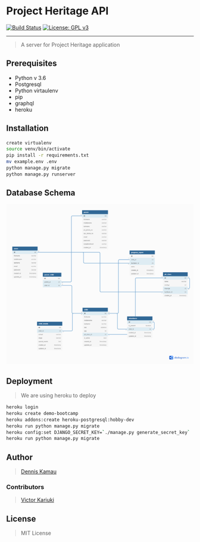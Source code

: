 # Project Heritage API

[![Build Status](https://travis-ci.com/Victor-Kariuki/project-heritage-api.svg?token=iK2kccgvt3rzpDGqpv3o&branch=develop)](https://travis-ci.com/Victor-Kariuki/project-heritage-api)
[![License: GPL v3](https://img.shields.io/badge/License-GPLv3-blue.svg)](https://www.gnu.org/licenses/gpl-3.0)

---

> A server for Project Heritage application

## Prerequisites

- Python v 3.6
- Postgresql
- Python virtaulenv
- pip
- graphql
- heroku

## Installation

```bash
create virtualenv
source venv/bin/activate
pip install -r requirements.txt
mv example.env .env
python manage.py migrate
python manage.py runserver
```

## Database Schema

<img src="project-heritage-db.png">

## Deployment

> We are using heroku to deploy

```bash
heroku login
heroku create demo-bootcamp
heroku addons:create heroku-postgresql:hobby-dev
heroku run python manage.py migrate
heroku config:set DJANGO_SECRET_KEY=`./manage.py generate_secret_key`
heroku run python manage.py migrate

```

## Author

> [Dennis Kamau](mailto:denniskamau3@gmail.com)

### Contributors

> [Victor Kariuki](mailto:karizvic@gmail.com)


## License

> MIT License
